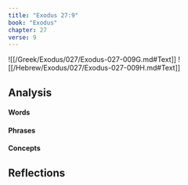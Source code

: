 ```yaml
---
title: "Exodus 27:9"
book: "Exodus"
chapter: 27
verse: 9
---
```

![[/Greek/Exodus/027/Exodus-027-009G.md#Text]]
![[/Hebrew/Exodus/027/Exodus-027-009H.md#Text]]

## Analysis

#### Words

#### Phrases

#### Concepts

## Reflections
